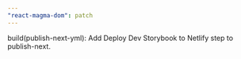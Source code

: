 ```yaml
---
"react-magma-dom": patch
---
```


build(publish-next-yml): Add Deploy Dev Storybook to Netlify step to publish-next.
